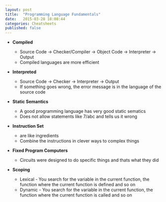 ```yaml
---
layout: post
title:  "Programming Language Fundamentals"
date:   2015-03-28 18:08:44
categories: Cheatsheets
published: false
---
```


* __Compiled__
  * Source Code -> Checker/Compiler -> Object Code -> Interpreter -> Output
  * Compiled languages are more efficient

* __Interpreted__
  * Source Code -> Checker -> Interpreter -> Output
  * If something goes wrong, the error message is in the language of the source code

* __Static Semantics__
  * A good programming language has very good static sematics
  * Does not allow statements like 7/abc and tells us it wrong

* __Instruction Set__
  * are like ingredients
  * Combine the instructions in clever ways to complex things

* __Fixed Program Computers__
  * Circuits were designed to do specific things and thats what they did

* __Scoping__
  * Lexical - You search for the variable in the current function, the function where the current function is defined and so on
  * Dynamic - You search for the variable in the current function, the function where the current function is called and so on